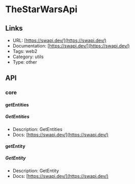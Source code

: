 # TheStarWarsApi

## Links

* URL: [https://swapi.dev/](https://swapi.dev/)
* Documentation: [https://swapi.dev/](https://swapi.dev/)
* Tags: web2
* Category: utils
* Type: other

## API

### core

#### getEntities

##### GetEntities

* Description: GetEntities
* Docs: [https://swapi.dev/](https://swapi.dev/)

#### getEntity

##### GetEntity

* Description: GetEntity
* Docs: [https://swapi.dev/](https://swapi.dev/)
